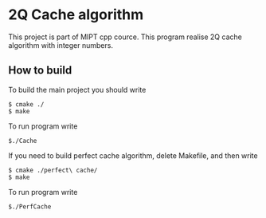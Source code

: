 # 2Q Cache algorithm
This project is part of MIPT cpp cource. This program realise 2Q cache algorithm with integer numbers.

## How to build
To build the main project you should write
```console
$ cmake ./
$ make
```
To run program write
```console
$./Cache
```

If you need to build perfect cache algorithm, delete Makefile, and then write
```console
$ cmake ./perfect\ cache/
$ make
```
To run program write
```console
$./PerfCache
```
